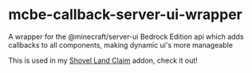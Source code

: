 # mcbe-callback-server-ui-wrapper
A wrapper for the @minecraft/server-ui Bedrock Edition api which adds callbacks to all components, making dynamic ui's more manageable

This is used in my [Shovel Land Claim](https://github.com/Davis8483/MCBE-Shovel-Land-Claim) addon, check it out!
